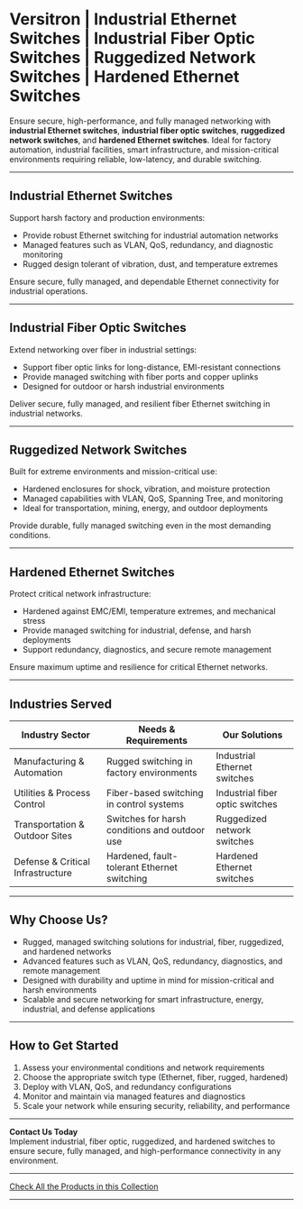 # Versitron | Industrial Ethernet Switches | Industrial Fiber Optic Switches | Ruggedized Network Switches | Hardened Ethernet Switches

Ensure secure, high-performance, and fully managed networking with **industrial Ethernet switches**, **industrial fiber optic switches**, **ruggedized network switches**, and **hardened Ethernet switches**. Ideal for factory automation, industrial facilities, smart infrastructure, and mission-critical environments requiring reliable, low-latency, and durable switching.

---

## Industrial Ethernet Switches

Support harsh factory and production environments:

- Provide robust Ethernet switching for industrial automation networks  
- Managed features such as VLAN, QoS, redundancy, and diagnostic monitoring  
- Rugged design tolerant of vibration, dust, and temperature extremes  

Ensure secure, fully managed, and dependable Ethernet connectivity for industrial operations.

---

## Industrial Fiber Optic Switches

Extend networking over fiber in industrial settings:

- Support fiber optic links for long-distance, EMI-resistant connections  
- Provide managed switching with fiber ports and copper uplinks  
- Designed for outdoor or harsh industrial environments  

Deliver secure, fully managed, and resilient fiber Ethernet switching in industrial networks.

---

## Ruggedized Network Switches

Built for extreme environments and mission-critical use:

- Hardened enclosures for shock, vibration, and moisture protection  
- Managed capabilities with VLAN, QoS, Spanning Tree, and monitoring  
- Ideal for transportation, mining, energy, and outdoor deployments  

Provide durable, fully managed switching even in the most demanding conditions.

---

## Hardened Ethernet Switches

Protect critical network infrastructure:

- Hardened against EMC/EMI, temperature extremes, and mechanical stress  
- Provide managed switching for industrial, defense, and harsh deployments  
- Support redundancy, diagnostics, and secure remote management  

Ensure maximum uptime and resilience for critical Ethernet networks.

---

## Industries Served

| Industry Sector               | Needs & Requirements                          | Our Solutions                                        |
|-------------------------------|-----------------------------------------------|-----------------------------------------------------|
| Manufacturing & Automation    | Rugged switching in factory environments      | Industrial Ethernet switches                        |
| Utilities & Process Control   | Fiber-based switching in control systems      | Industrial fiber optic switches                     |
| Transportation & Outdoor Sites| Switches for harsh conditions and outdoor use | Ruggedized network switches                         |
| Defense & Critical Infrastructure | Hardened, fault-tolerant Ethernet switching | Hardened Ethernet switches                          |

---

## Why Choose Us?

- Rugged, managed switching solutions for industrial, fiber, ruggedized, and hardened networks  
- Advanced features such as VLAN, QoS, redundancy, diagnostics, and remote management  
- Designed with durability and uptime in mind for mission-critical and harsh environments  
- Scalable and secure networking for smart infrastructure, energy, industrial, and defense applications  

---

## How to Get Started

1. Assess your environmental conditions and network requirements  
2. Choose the appropriate switch type (Ethernet, fiber, rugged, hardened)  
3. Deploy with VLAN, QoS, and redundancy configurations  
4. Monitor and maintain via managed features and diagnostics  
5. Scale your network while ensuring security, reliability, and performance  

---

**Contact Us Today**  
Implement industrial, fiber optic, ruggedized, and hardened switches to ensure secure, fully managed, and high-performance connectivity in any environment.

---

[Check All the Products in this Collection](https://www.versitron.com/collections/fiber-optic-network-switches)

---
